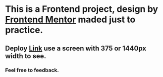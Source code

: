# This is a Frontend project, design by [Frontend Mentor](https://www.frontendmentor.io/challenges/fylo-dark-theme-landing-page-5ca5f2d21e82137ec91a50fd) maded just to practice.

## Deploy [Link](https://frontend-mentor-dusky-xi.vercel.app/) use a screen with 375 or 1440px width to see.

### Feel free to feedback.
